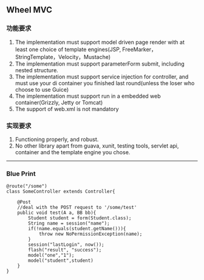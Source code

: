## Wheel MVC
### 功能要求

1. The implementation must support model driven page render with at least one choice of template engines(JSP, FreeMarker，StringTemplate，Velocity，Mustache)
2. The implementation must support parameterForm submit, including nested structure.
3. The implementation must support service injection for controller, and must use your di container you finished last round(unless the loser who choose to use Guice)
4. The implementation must support run in a embedded web container(Grizzly, Jetty or Tomcat)
5. The support of web.xml is not mandatory

### 实现要求

1. Functioning properly, and robust.
2. No other library apart from guava, xunit, testing tools, servlet api, container and the template engine you chose.

---------
### Blue Print

	@route("/some")
	class SomeController extends Controller{

		@Post
		//deal with the POST request to '/some/test'
		public void test(A a, BB bb){
			Student student = form(Student.class);
			String name = session("name");
			if(!name.equals(student.getName())){
			    throw new NoPermissionException(name);
			}
			session("lastLogin", now());
			flash("result", "success");
			model("one","1");
			model("student",student)
		}
	}

